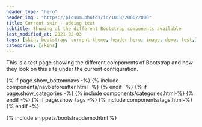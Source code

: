 ```yaml
---
header_type: "hero"
header_img : "https://picsum.photos/id/1018/2000/2000"
title: Current skin - adding text
subtitle: Showing al the different Bootstrap components available
last_modified_at: 2021-02-03
tags: [skin, bootstrap, current-theme, header-hero, image, demo, test,]
categories: [skins]
---
```



This is a test page showing the different components of Bootstrap and how they look on this site under the current configuration.




{% if page.show_bottomnavs -%}
{% include components/navbeforeafter.html -%}
{% endif -%}
{% if page.show_categories -%}
{% include components/categories.html-%}
{% endif -%}
{% if page.show_tags -%}
{% include components/tags.html-%}
{% endif -%}


{% include snippets/bootstrapdemo.html  %}
